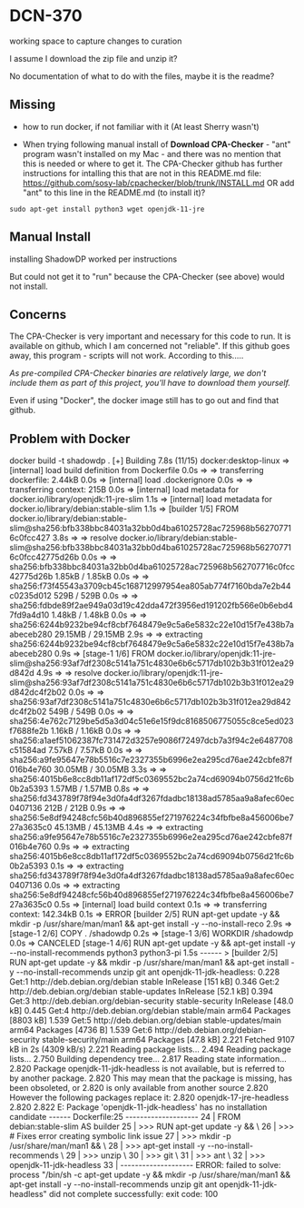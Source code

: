 # DCN-370
working space to capture changes to curation

I assume I download the zip file and unzip it?

No documentation of what to do with the files, maybe it is the readme?

## Missing ##
- how to run docker, if not familiar with it (At least Sherry wasn't)

- When trying following manual install of **Download CPA-Checker** - "ant" program wasn't installed on my Mac - and there was no mention that this is needed or where to get it. The CPA-Checker github has further instructions for intalling this that are not in this README.md file: https://github.com/sosy-lab/cpachecker/blob/trunk/INSTALL.md OR add "ant" to this line in the README.md (to install it)?

`sudo apt-get install python3 wget openjdk-11-jre`


## Manual Install ##
installing ShadowDP worked per instructions

But could not get it to "run" because the CPA-Checker (see above) would not install.

## Concerns ##
The CPA-Checker is very important and necessary for this code to run. It is available on github, which I am concerned not "reliable". If this github goes away, this program - scripts will not work. According to this.....

_As pre-compiled CPA-Checker binaries are relatively large, we don't include them as part of this project, you'll have to download them yourself._

Even if using "Docker", the docker image still has to go out and find that github.

## Problem with Docker ##

<rawtext>
docker build -t shadowdp .
[+] Building 7.8s (11/15)                                                                                      docker:desktop-linux
 => [internal] load build definition from Dockerfile                                                                           0.0s
 => => transferring dockerfile: 2.44kB                                                                                         0.0s
 => [internal] load .dockerignore                                                                                              0.0s
 => => transferring context: 215B                                                                                              0.0s
 => [internal] load metadata for docker.io/library/openjdk:11-jre-slim                                                         1.1s
 => [internal] load metadata for docker.io/library/debian:stable-slim                                                          1.1s
 => [builder 1/5] FROM docker.io/library/debian:stable-slim@sha256:bfb338bbc84031a32bb0d4ba61025728ac725968b562707716c0fcc427  3.8s
 => => resolve docker.io/library/debian:stable-slim@sha256:bfb338bbc84031a32bb0d4ba61025728ac725968b562707716c0fcc42775d26b    0.0s
 => => sha256:bfb338bbc84031a32bb0d4ba61025728ac725968b562707716c0fcc42775d26b 1.85kB / 1.85kB                                 0.0s
 => => sha256:f73f45543a3709cb45c168712997954ea805ab774f7160bda7e2b44c0235d012 529B / 529B                                     0.0s
 => => sha256:fdbde89f2ae949a03d19c42dda472f3956ed191202fb566e0b6ebd47fd9a4d10 1.48kB / 1.48kB                                 0.0s
 => => sha256:6244b9232be94cf8cbf7648479e9c5a6e5832c22e10d15f7e438b7aabeceb280 29.15MB / 29.15MB                               2.9s
 => => extracting sha256:6244b9232be94cf8cbf7648479e9c5a6e5832c22e10d15f7e438b7aabeceb280                                      0.9s
 => [stage-1 1/6] FROM docker.io/library/openjdk:11-jre-slim@sha256:93af7df2308c5141a751c4830e6b6c5717db102b3b31f012ea29d842d  4.9s
 => => resolve docker.io/library/openjdk:11-jre-slim@sha256:93af7df2308c5141a751c4830e6b6c5717db102b3b31f012ea29d842dc4f2b02   0.0s
 => => sha256:93af7df2308c5141a751c4830e6b6c5717db102b3b31f012ea29d842dc4f2b02 549B / 549B                                     0.0s
 => => sha256:4e762c7129be5d5a3d04c51e6e15f9dc8168506775055c8ce5ed023f7688fe2b 1.16kB / 1.16kB                                 0.0s
 => => sha256:a1aef51062387fc731472d3257e9086f72497dcb7a3f94c2e6487708c51584ad 7.57kB / 7.57kB                                 0.0s
 => => sha256:a9fe95647e78b5516c7e2327355b6996e2ea295cd76ae242cbfe87f016b4e760 30.05MB / 30.05MB                               3.3s
 => => sha256:4015b6e8cc8db11af172df5c0369552bc2a74cd69094b0756d21fc6b0b2a5393 1.57MB / 1.57MB                                 0.8s
 => => sha256:fd343789f78f94e3d0fa4df3267fdadbc18138ad5785aa9a8afec60ec0407136 212B / 212B                                     0.9s
 => => sha256:5e8df94248cfc56b40d896855ef271976224c34fbfbe8a456006be727a3635c0 45.13MB / 45.13MB                               4.4s
 => => extracting sha256:a9fe95647e78b5516c7e2327355b6996e2ea295cd76ae242cbfe87f016b4e760                                      0.9s
 => => extracting sha256:4015b6e8cc8db11af172df5c0369552bc2a74cd69094b0756d21fc6b0b2a5393                                      0.1s
 => => extracting sha256:fd343789f78f94e3d0fa4df3267fdadbc18138ad5785aa9a8afec60ec0407136                                      0.0s
 => => extracting sha256:5e8df94248cfc56b40d896855ef271976224c34fbfbe8a456006be727a3635c0                                      0.5s
 => [internal] load build context                                                                                              0.1s
 => => transferring context: 142.34kB                                                                                          0.1s
 => ERROR [builder 2/5] RUN apt-get update -y &&     mkdir -p /usr/share/man/man1 &&     apt-get install -y --no-install-reco  2.9s
 => [stage-1 2/6] COPY . /shadowdp                                                                                             0.2s
 => [stage-1 3/6] WORKDIR /shadowdp                                                                                            0.0s
 => CANCELED [stage-1 4/6] RUN apt-get update -y &&     apt-get install -y --no-install-recommends     python3     python3-pi  1.5s
------                                                                                                                              
 > [builder 2/5] RUN apt-get update -y &&     mkdir -p /usr/share/man/man1 &&     apt-get install -y --no-install-recommends     unzip     git     ant     openjdk-11-jdk-headless:
0.228 Get:1 http://deb.debian.org/debian stable InRelease [151 kB]
0.346 Get:2 http://deb.debian.org/debian stable-updates InRelease [52.1 kB]
0.394 Get:3 http://deb.debian.org/debian-security stable-security InRelease [48.0 kB]
0.445 Get:4 http://deb.debian.org/debian stable/main arm64 Packages [8803 kB]
1.539 Get:5 http://deb.debian.org/debian stable-updates/main arm64 Packages [4736 B]
1.539 Get:6 http://deb.debian.org/debian-security stable-security/main arm64 Packages [47.8 kB]
2.221 Fetched 9107 kB in 2s (4309 kB/s)
2.221 Reading package lists...
2.494 Reading package lists...
2.750 Building dependency tree...
2.817 Reading state information...
2.820 Package openjdk-11-jdk-headless is not available, but is referred to by another package.
2.820 This may mean that the package is missing, has been obsoleted, or
2.820 is only available from another source
2.820 However the following packages replace it:
2.820   openjdk-17-jre-headless
2.820 
2.822 E: Package 'openjdk-11-jdk-headless' has no installation candidate
------
Dockerfile:25
--------------------
  24 |     FROM debian:stable-slim AS builder
  25 | >>> RUN apt-get update -y && \
  26 | >>>     # Fixes error creating symbolic link issue
  27 | >>>     mkdir -p /usr/share/man/man1 && \
  28 | >>>     apt-get install -y --no-install-recommends \
  29 | >>>     unzip \
  30 | >>>     git \
  31 | >>>     ant \
  32 | >>>     openjdk-11-jdk-headless
  33 |     
--------------------
ERROR: failed to solve: process "/bin/sh -c apt-get update -y &&     mkdir -p /usr/share/man/man1 &&     apt-get install -y --no-install-recommends     unzip     git     ant     openjdk-11-jdk-headless" did not complete successfully: exit code: 100
</rawtext>
